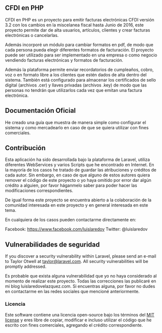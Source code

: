 ## CFDI en PHP

CFDI en PHP es un proyecto para emitir facturas electrónicas CFDI versión 3.2 con los cambios en la miscelanea fiscal hasta Junio de 2016, este proyecto permite dar de alta usuarios, artículos, clientes y crear facturas electrónicas o cancelarlas. 

Además incorporé un módulo para cambiar formatos en pdf, de modo que cada persona pueda elegir diferentes formatos de facturación. El proyecto puede ser utilizado para ser implementado en una empresa o como negocio vendiendo facturas electrónicas y formatos de facturación.

Además la plataforma permite enviar recordatorios de cumpleaños, cobro, voz o en formato libre a los clientes que estén dados de alta dentro del sistema. También está configurado para almacenar los certificados de sello digital (archivos .cer) y llaves privadas (archivos .key) de modo que las personas no tendrán que utilizarlos cada vez que emitan una factura electrónica.


## Documentación Oficial

He creado una guía que muestra de manera simple como configurar el sistema y como mercadearlo en caso de que se quiera utilizar con fines comerciales.

## Contribución

Esta aplicación ha sido desarrollada bajo la plataforma de Laravel, utiliza diferentes WebServices y varios Scripts que he encontrado en Internet. En la mayoría de los casos he tratado de guardar las atribuciones y créditos de cada autor. Sin embargo, en caso de que alguno de estos autores quiera remover el código de este proyecto o yo haya omitido por error dar algún crédito a alguien, por favor háganmelo saber para poder hacer las modificaciones correspondientes.

De igual forma este proyecto se encuentra abierto a la colaboración de la comunidad interesada en este proyecto y en general interesada en este tema. 

En cualquiera de los casos pueden contactarme directamente en:

Facebook: https://www.facebook.com/luislaredov
Twitter: @luislaredov


## Vulnerabilidades de seguridad

If you discover a security vulnerability within Laravel, please send an e-mail to Taylor Otwell at taylor@laravel.com. All security vulnerabilities will be promptly addressed.

Es probable que exista alguna vulnerabilidad que yo no haya considerado al momento de realizar este proyecto. Todas las correcciones las publicaré en mi blog luislaredovelazquez.com. Si encuentras alguna, por favor no dudes en contactarme en las redes sociales que mencioné anteriormente.

### Licencia

Este software contiene una licencia open-source bajo los términos del [MIT license](http://opensource.org/licenses/MIT)
y eres libre de copiar, modificar e incluso utilizar el código que he escrito con fines comerciales, agregando el crédito correspondiente.
